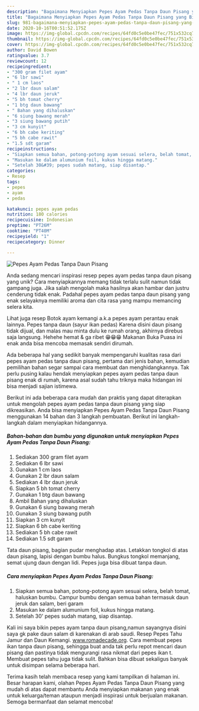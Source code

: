 ```yaml
---
description: "Bagaimana Menyiapkan Pepes Ayam Pedas Tanpa Daun Pisang yang Bikin Ngiler"
title: "Bagaimana Menyiapkan Pepes Ayam Pedas Tanpa Daun Pisang yang Bikin Ngiler"
slug: 981-bagaimana-menyiapkan-pepes-ayam-pedas-tanpa-daun-pisang-yang-bikin-ngiler
date: 2020-10-16T00:51:52.175Z
image: https://img-global.cpcdn.com/recipes/64fd0c5e0be47fec/751x532cq70/pepes-ayam-pedas-tanpa-daun-pisang-foto-resep-utama.jpg
thumbnail: https://img-global.cpcdn.com/recipes/64fd0c5e0be47fec/751x532cq70/pepes-ayam-pedas-tanpa-daun-pisang-foto-resep-utama.jpg
cover: https://img-global.cpcdn.com/recipes/64fd0c5e0be47fec/751x532cq70/pepes-ayam-pedas-tanpa-daun-pisang-foto-resep-utama.jpg
author: David Bowen
ratingvalue: 3.7
reviewcount: 12
recipeingredient:
- "300 gram filet ayam"
- "6 lbr sawi"
- " 1 cm laos"
- "2 lbr daun salam"
- "4 lbr daun jeruk"
- "5 bh tomat cherry"
- "1 btg daun bawang"
- " Bahan yang dihaluskan"
- "6 siung bawang merah"
- "3 siung bawang putih"
- "3 cm kunyit"
- "6 bh cabe keriting"
- "5 bh cabe rawit"
- "1.5 sdt garam"
recipeinstructions:
- "Siapkan semua bahan, potong-potong ayam sesuai selera, belah tomat, haluskan bumbu. Campur bumbu dengan semua bahan termasuk daun jeruk dan salam, beri garam"
- "Masukan ke dalam alumunium foil, kukus hingga matang."
- "Setelah 30&#39; pepes sudah matang, siap disantap."
categories:
- Resep
tags:
- pepes
- ayam
- pedas

katakunci: pepes ayam pedas 
nutrition: 180 calories
recipecuisine: Indonesian
preptime: "PT26M"
cooktime: "PT40M"
recipeyield: "1"
recipecategory: Dinner

---
```



![Pepes Ayam Pedas Tanpa Daun Pisang](https://img-global.cpcdn.com/recipes/64fd0c5e0be47fec/751x532cq70/pepes-ayam-pedas-tanpa-daun-pisang-foto-resep-utama.jpg)

Anda sedang mencari inspirasi resep pepes ayam pedas tanpa daun pisang yang unik? Cara menyiapkannya memang tidak terlalu sulit namun tidak gampang juga. Jika salah mengolah maka hasilnya akan hambar dan justru cenderung tidak enak. Padahal pepes ayam pedas tanpa daun pisang yang enak selayaknya memiliki aroma dan cita rasa yang mampu memancing selera kita.

Lihat juga resep Botok ayam kemangi a.k.a pepes ayam perantau enak lainnya. Pepes tanpa daun (sayur ikan pedas) Karena disini daun pisang tidak dijual, dan malas mau minta dulu ke rumah orang, akhirnya direbus saja langsung. Hehehe hemat &amp; ga ribet 😁😁😁 Makanan Buka Puasa ini enak anda bisa mencoba memasak sendiri dirumah.

Ada beberapa hal yang sedikit banyak mempengaruhi kualitas rasa dari pepes ayam pedas tanpa daun pisang, pertama dari jenis bahan, kemudian pemilihan bahan segar sampai cara membuat dan menghidangkannya. Tak perlu pusing kalau hendak menyiapkan pepes ayam pedas tanpa daun pisang enak di rumah, karena asal sudah tahu triknya maka hidangan ini bisa menjadi sajian istimewa.


Berikut ini ada beberapa cara mudah dan praktis yang dapat diterapkan untuk mengolah pepes ayam pedas tanpa daun pisang yang siap dikreasikan. Anda bisa menyiapkan Pepes Ayam Pedas Tanpa Daun Pisang menggunakan 14 bahan dan 3 langkah pembuatan. Berikut ini langkah-langkah dalam menyiapkan hidangannya.

<!--inarticleads1-->

##### Bahan-bahan dan bumbu yang digunakan untuk menyiapkan Pepes Ayam Pedas Tanpa Daun Pisang:

1. Sediakan 300 gram filet ayam
1. Sediakan 6 lbr sawi
1. Gunakan  1 cm laos
1. Gunakan 2 lbr daun salam
1. Sediakan 4 lbr daun jeruk
1. Siapkan 5 bh tomat cherry
1. Gunakan 1 btg daun bawang
1. Ambil  Bahan yang dihaluskan
1. Gunakan 6 siung bawang merah
1. Gunakan 3 siung bawang putih
1. Siapkan 3 cm kunyit
1. Siapkan 6 bh cabe keriting
1. Sediakan 5 bh cabe rawit
1. Sediakan 1.5 sdt garam


Tata daun pisang, bagian pudar menghadap atas. Letakkan tongkol di atas daun pisang, lapisi dengan bumbu halus. Bungkus tongkol memanjang, semat ujung daun dengan lidi. Pepes juga bisa dibuat tanpa daun. 

<!--inarticleads2-->

##### Cara menyiapkan Pepes Ayam Pedas Tanpa Daun Pisang:

1. Siapkan semua bahan, potong-potong ayam sesuai selera, belah tomat, haluskan bumbu. Campur bumbu dengan semua bahan termasuk daun jeruk dan salam, beri garam
1. Masukan ke dalam alumunium foil, kukus hingga matang.
1. Setelah 30&#39; pepes sudah matang, siap disantap.


Kali ini saya bikin pepes ayam tanpa daun pisang,namun sayangnya disini saya gk pake daun salam di karenakan di arab saudi. Resep Pepes Tahu Jamur dan Daun Kemangi. www.romadecade.org. Cara membuat pepes ikan tanpa daun pisang, sehingga buat anda tak perlu repot mencari daun pisang dan pastinya tidak mengurangi rasa nikmat dari pepes ikan t. Membuat pepes tahu juga tidak sulit. Bahkan bisa dibuat sekaligus banyak untuk disimpan selama beberapa hari. 

Terima kasih telah membaca resep yang kami tampilkan di halaman ini. Besar harapan kami, olahan Pepes Ayam Pedas Tanpa Daun Pisang yang mudah di atas dapat membantu Anda menyiapkan makanan yang enak untuk keluarga/teman ataupun menjadi inspirasi untuk berjualan makanan. Semoga bermanfaat dan selamat mencoba!
